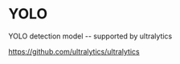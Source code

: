 # YOLO
YOLO detection model -- supported by ultralytics 

https://github.com/ultralytics/ultralytics
